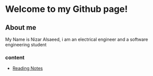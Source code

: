 # Welcome to my Github page!

## About me

My Name is Nizar Alsaeed, i am an electrical engineer and a software engineering student



### content

- [Reading Notes](https://nizaralsaeed.github.io/ReadingNotes/)


